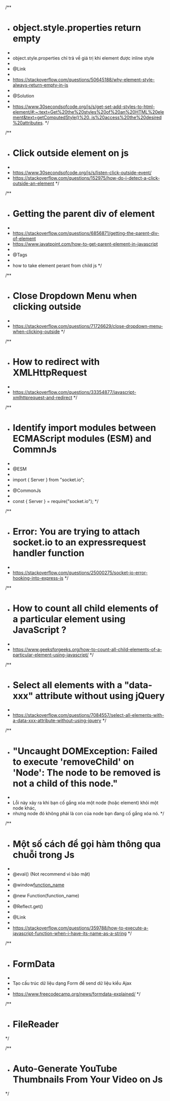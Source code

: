 /**
* # object.style.properties return empty
*
* object.style.properties chỉ trả về giá trị khi element được inline style
*
* @Link
*
* https://stackoverflow.com/questions/50645188/why-element-style-always-return-empty-in-js
*
* @Solution
*
* https://www.30secondsofcode.org/js/s/get-set-add-styles-to-html-element/#:~:text=Get%20the%20styles%20of%20an%20HTML%20element&text=getComputedStyle()%20.,is%20access%20the%20desired%20attributes.
*/

/**
* # Click outside element on js
*
* https://www.30secondsofcode.org/js/s/listen-click-outside-event/
* https://stackoverflow.com/questions/152975/how-do-i-detect-a-click-outside-an-element
*/

/**
* # Getting the parent div of element
*
* https://stackoverflow.com/questions/6856871/getting-the-parent-div-of-element
* https://www.javatpoint.com/how-to-get-parent-element-in-javascript
*
* @Tags
*
* how to take element perant from child js
*/

/**
* # Close Dropdown Menu when clicking outside
*
* https://stackoverflow.com/questions/71726629/close-dropdown-menu-when-clicking-outside
*/

/**
* # How to redirect with XMLHttpRequest
*
* https://stackoverflow.com/questions/33354877/javascript-xmlhttprequest-and-redirect
*/

/**
* # Identify import modules between ECMAScript modules (ESM) and CommnJs
*
* @ESM
*
* import { Server } from "socket.io";
*
* @CommonJs
*
* const { Server } = require("socket.io");
*/

/**
* # Error: You are trying to attach socket.io to an expressrequest handler function
*
* https://stackoverflow.com/questions/25000275/socket-io-error-hooking-into-express-js
*/

/**
* # How to count all child elements of a particular element using JavaScript ?
*
* https://www.geeksforgeeks.org/how-to-count-all-child-elements-of-a-particular-element-using-javascript/
*/

/**
* # Select all elements with a "data-xxx" attribute without using jQuery
*
* https://stackoverflow.com/questions/7084557/select-all-elements-with-a-data-xxx-attribute-without-using-jquery
*/

/**
* # "Uncaught DOMException: Failed to execute 'removeChild' on 'Node': The node to be removed is not a child of this node."
*
* Lỗi này xảy ra khi bạn cố gắng xóa một node (hoặc element) khỏi một node khác,
* nhưng node đó không phải là con của node bạn đang cố gắng xóa nó.
*/

/**
* # Một số cách để gọi hàm thông qua chuỗi trong Js
*
* @eval() (Not recommend vì bảo mật)
*
* @window[function_name]()
*
* @new Function(function_name)
*
* @Reflect.get()
*
* @Link
*
* https://stackoverflow.com/questions/359788/how-to-execute-a-javascript-function-when-i-have-its-name-as-a-string
*/

/**
* # FormData
*
* Tạo cấu trúc dữ liệu dạng Form để send dữ liệu kiểu Ajax
*
* https://www.freecodecamp.org/news/formdata-explained/
*/

/**
* # FileReader
*/

/**
* # Auto-Generate YouTube Thumbnails From Your Video on Js
*/